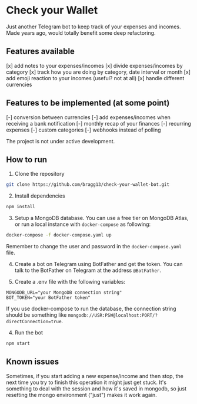# Check your Wallet

Just another Telegram bot to keep track of your expenses and incomes.
Made years ago, would totally benefit some deep refactoring.

## Features available

[x] add notes to your expenses/incomes
[x] divide expenses/incomes by category
[x] track how you are doing by category, date interval or month
[x] add emoji reaction to your incomes (useful? not at all)
[x] handle different currencies

## Features to be implemented (at some point)

[-] conversion between currencies
[-] add expenses/incomes when receiving a bank notification
[-] monthly recap of your finances
[-] recurring expenses
[-] custom categories
[-] webhooks instead of polling

The project is not under active development.

## How to run

1. Clone the repository

```bash
git clone https://github.com/bragg13/check-your-wallet-bot.git
```

2. Install dependencies

```bash
npm install
```

3. Setup a MongoDB database. You can use a free tier on MongoDB Atlas, or run a local instance with `docker-compose` as following:

```bash
docker-compose -f docker-compose.yaml up
```

Remember to change the user and password in the `docker-compose.yaml` file.

4. Create a bot on Telegram using BotFather and get the token. You can talk to the BotFather on Telegram at the address `@BotFather`.

5. Create a .env file with the following variables:

```
MONGODB_URL="your MongoDB connection string"
BOT_TOKEN="your BotFather token"
```

If you use docker-compose to run the database, the connection string should be something like `mongodb://USR:PSW@localhost:PORT/?directConnection=true`.

4. Run the bot

```bash
npm start
```

## Known issues

Sometimes, if you start adding a new expense/income and then stop, the next time you try to finish this operation it might just get stuck. It's something to deal with the session and how it's saved in mongodb, so just resetting the mongo environment ("just") makes it work again.
